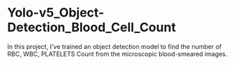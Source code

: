 # Yolo-v5_Object-Detection_Blood_Cell_Count
In this project, I've trained an object detection model to find the number of RBC, WBC, PLATELETS Count from the microscopic blood-smeared images.
